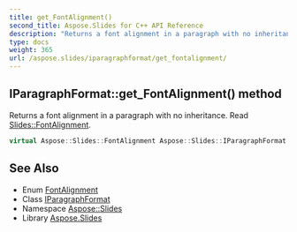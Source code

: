 ```yaml
---
title: get_FontAlignment()
second_title: Aspose.Slides for C++ API Reference
description: "Returns a font alignment in a paragraph with no inheritance. Read Slides::FontAlignment."
type: docs
weight: 365
url: /aspose.slides/iparagraphformat/get_fontalignment/
---
```

## IParagraphFormat::get_FontAlignment() method


Returns a font alignment in a paragraph with no inheritance. Read [Slides::FontAlignment](../../fontalignment/).

```cpp
virtual Aspose::Slides::FontAlignment Aspose::Slides::IParagraphFormat::get_FontAlignment()=0
```

## See Also

* Enum [FontAlignment](../../fontalignment/)
* Class [IParagraphFormat](../)
* Namespace [Aspose::Slides](../../)
* Library [Aspose.Slides](../../../)
